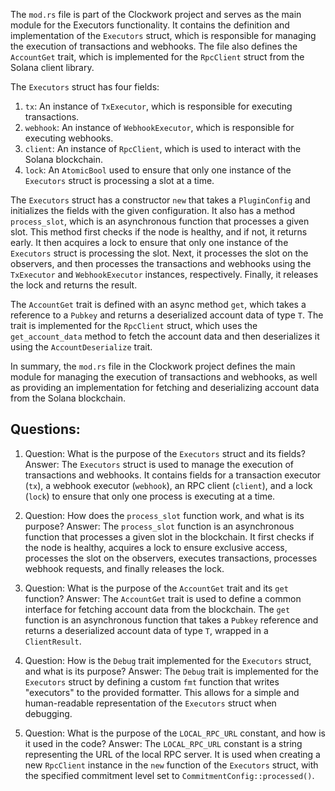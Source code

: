 The `mod.rs` file is part of the Clockwork project and serves as the main module for the Executors functionality. It contains the definition and implementation of the `Executors` struct, which is responsible for managing the execution of transactions and webhooks. The file also defines the `AccountGet` trait, which is implemented for the `RpcClient` struct from the Solana client library.

The `Executors` struct has four fields:
1. `tx`: An instance of `TxExecutor`, which is responsible for executing transactions.
2. `webhook`: An instance of `WebhookExecutor`, which is responsible for executing webhooks.
3. `client`: An instance of `RpcClient`, which is used to interact with the Solana blockchain.
4. `lock`: An `AtomicBool` used to ensure that only one instance of the `Executors` struct is processing a slot at a time.

The `Executors` struct has a constructor `new` that takes a `PluginConfig` and initializes the fields with the given configuration. It also has a method `process_slot`, which is an asynchronous function that processes a given slot. This method first checks if the node is healthy, and if not, it returns early. It then acquires a lock to ensure that only one instance of the `Executors` struct is processing the slot. Next, it processes the slot on the observers, and then processes the transactions and webhooks using the `TxExecutor` and `WebhookExecutor` instances, respectively. Finally, it releases the lock and returns the result.

The `AccountGet` trait is defined with an async method `get`, which takes a reference to a `Pubkey` and returns a deserialized account data of type `T`. The trait is implemented for the `RpcClient` struct, which uses the `get_account_data` method to fetch the account data and then deserializes it using the `AccountDeserialize` trait.

In summary, the `mod.rs` file in the Clockwork project defines the main module for managing the execution of transactions and webhooks, as well as providing an implementation for fetching and deserializing account data from the Solana blockchain.
## Questions: 
 1. Question: What is the purpose of the `Executors` struct and its fields?
   Answer: The `Executors` struct is used to manage the execution of transactions and webhooks. It contains fields for a transaction executor (`tx`), a webhook executor (`webhook`), an RPC client (`client`), and a lock (`lock`) to ensure that only one process is executing at a time.

2. Question: How does the `process_slot` function work, and what is its purpose?
   Answer: The `process_slot` function is an asynchronous function that processes a given slot in the blockchain. It first checks if the node is healthy, acquires a lock to ensure exclusive access, processes the slot on the observers, executes transactions, processes webhook requests, and finally releases the lock.

3. Question: What is the purpose of the `AccountGet` trait and its `get` function?
   Answer: The `AccountGet` trait is used to define a common interface for fetching account data from the blockchain. The `get` function is an asynchronous function that takes a `Pubkey` reference and returns a deserialized account data of type `T`, wrapped in a `ClientResult`.

4. Question: How is the `Debug` trait implemented for the `Executors` struct, and what is its purpose?
   Answer: The `Debug` trait is implemented for the `Executors` struct by defining a custom `fmt` function that writes "executors" to the provided formatter. This allows for a simple and human-readable representation of the `Executors` struct when debugging.

5. Question: What is the purpose of the `LOCAL_RPC_URL` constant, and how is it used in the code?
   Answer: The `LOCAL_RPC_URL` constant is a string representing the URL of the local RPC server. It is used when creating a new `RpcClient` instance in the `new` function of the `Executors` struct, with the specified commitment level set to `CommitmentConfig::processed()`.
    